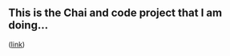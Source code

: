 ## This is the Chai and code project that I am doing...

([link](https://courses.chaicode.com/learn/batch/30-days-of-Javascript-challenge))
